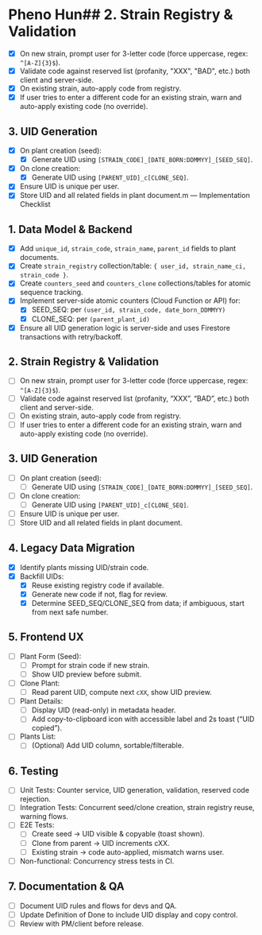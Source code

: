 # Pheno Hun## 2. Strain Registry & Validation
- [x] On new strain, prompt user for 3-letter code (force uppercase, regex: `^[A-Z]{3}$`).
- [x] Validate code against reserved list (profanity, "XXX", "BAD", etc.) both client and server-side.
- [x] On existing strain, auto-apply code from registry.
- [x] If user tries to enter a different code for an existing strain, warn and auto-apply existing code (no override).

## 3. UID Generation
- [x] On plant creation (seed):
  - [x] Generate UID using `[STRAIN_CODE]_[DATE_BORN:DDMMYY]_[SEED_SEQ]`.
- [x] On clone creation:
  - [x] Generate UID using `[PARENT_UID]_c[CLONE_SEQ]`.
- [x] Ensure UID is unique per user.
- [x] Store UID and all related fields in plant document.m — Implementation Checklist

## 1. Data Model & Backend
- [x] Add `unique_id`, `strain_code`, `strain_name`, `parent_id` fields to plant documents.
- [x] Create `strain_registry` collection/table: `{ user_id, strain_name_ci, strain_code }`.
- [x] Create `counters_seed` and `counters_clone` collections/tables for atomic sequence tracking.
- [x] Implement server-side atomic counters (Cloud Function or API) for:
  - [x] SEED_SEQ: per `(user_id, strain_code, date_born_DDMMYY)`
  - [x] CLONE_SEQ: per `(parent_plant_id)`
- [x] Ensure all UID generation logic is server-side and uses Firestore transactions with retry/backoff.

## 2. Strain Registry & Validation
- [ ] On new strain, prompt user for 3-letter code (force uppercase, regex: `^[A-Z]{3}$`).
- [ ] Validate code against reserved list (profanity, “XXX”, “BAD”, etc.) both client and server-side.
- [ ] On existing strain, auto-apply code from registry.
- [ ] If user tries to enter a different code for an existing strain, warn and auto-apply existing code (no override).

## 3. UID Generation
- [ ] On plant creation (seed):
  - [ ] Generate UID using `[STRAIN_CODE]_[DATE_BORN:DDMMYY]_[SEED_SEQ]`.
- [ ] On clone creation:
  - [ ] Generate UID using `[PARENT_UID]_c[CLONE_SEQ]`.
- [ ] Ensure UID is unique per user.
- [ ] Store UID and all related fields in plant document.

## 4. Legacy Data Migration
- [x] Identify plants missing UID/strain code.
- [x] Backfill UIDs:
  - [x] Reuse existing registry code if available.
  - [x] Generate new code if not, flag for review.
  - [x] Determine SEED_SEQ/CLONE_SEQ from data; if ambiguous, start from next safe number.

## 5. Frontend UX
- [ ] Plant Form (Seed):
  - [ ] Prompt for strain code if new strain.
  - [ ] Show UID preview before submit.
- [ ] Clone Plant:
  - [ ] Read parent UID, compute next `cXX`, show UID preview.
- [ ] Plant Details:
  - [ ] Display UID (read-only) in metadata header.
  - [ ] Add copy-to-clipboard icon with accessible label and 2s toast (“UID copied”).
- [ ] Plants List:
  - [ ] (Optional) Add UID column, sortable/filterable.

## 6. Testing
- [ ] Unit Tests: Counter service, UID generation, validation, reserved code rejection.
- [ ] Integration Tests: Concurrent seed/clone creation, strain registry reuse, warning flows.
- [ ] E2E Tests:
  - [ ] Create seed → UID visible & copyable (toast shown).
  - [ ] Clone from parent → UID increments cXX.
  - [ ] Existing strain → code auto-applied, mismatch warns user.
- [ ] Non-functional: Concurrency stress tests in CI.

## 7. Documentation & QA
- [ ] Document UID rules and flows for devs and QA.
- [ ] Update Definition of Done to include UID display and copy control.
- [ ] Review with PM/client before release.
